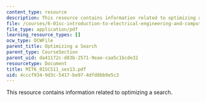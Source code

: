 ```yaml
---
content_type: resource
description: This resource contains information related to optimizing a search.
file: /courses/6-01sc-introduction-to-electrical-engineering-and-computer-science-i-spring-2011/4cccf9349d3c5417be974dfd8bb9e5c3_MIT6_01SCS11_ses13.pdf
file_type: application/pdf
learning_resource_types: []
ocw_type: OCWFile
parent_title: Optimizing a Search
parent_type: CourseSection
parent_uid: da41172c-d83b-2571-9eae-caa5c1bcde32
resourcetype: Document
title: MIT6_01SCS11_ses13.pdf
uid: 4cccf934-9d3c-5417-be97-4dfd8bb9e5c3
---
```

This resource contains information related to optimizing a search.

